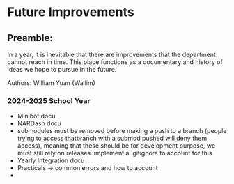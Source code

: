 # Future Improvements

## Preamble: 
In a year, it is inevitable that there are improvements that the department cannot reach in time. 
This place functions as a documentary and history of ideas we hope to pursue in the future.

Authors: William Yuan (Wallim)

### 2024-2025 School Year
- Minibot docu
- NARDash docu
- submodules must be removed before making a push to a branch (people trying to access thatbranch with a submod pushed will deny them access), meaning that these should be for development purpose, we must still rely on releases. implement a .gitignore to account for this
- Yearly Integration docu
- Practicals -> common errors and how to account
- 

